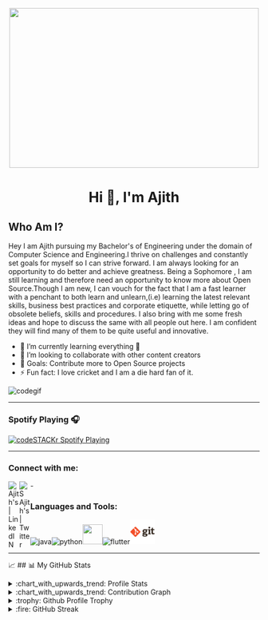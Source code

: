 <p align="center"> <img src="https://raw.githubusercontent.com/muthuannamalai12/muthuannamalai12/master/assets/hello.gif" width="500" height="320"  /> </p>
<h1 align="center">Hi 👋, I'm Ajith</h1>
<!--
**muthuannamalai12/muthuannamalai12** is a ✨ _special_ ✨ repository because its `README.md` (this file) appears on your GitHub profile.-->

<!--
Here are some ideas to get you started:-->
<!--
- 🔭 I’m currently working on ...
- 🌱 I’m currently learning ...
- 👯 I’m looking to collaborate on ...
- 🤔 I’m looking for help with ...
- 💬 Ask me about ...
- 📫 How to reach me: ...
- 😄 Pronouns: ...
- ⚡ Fun fact: ...
-->
## Who Am I?
Hey I am Ajith pursuing my Bachelor's of Engineering under the domain of Computer Science and Engineering.I thrive on challenges and constantly set goals for myself so I can strive forward. I am always looking for an opportunity to do better and achieve greatness. Being a Sophomore , I am still learning and therefore need an opportunity to know more about Open Source.Though I am new, I can vouch for the fact that I am a fast learner with a penchant to both learn and unlearn,(i.e) learning the latest relevant skills, business best practices and corporate etiquette, while letting go of obsolete beliefs, skills and procedures. I also bring with me some fresh ideas and hope to discuss the same with all people out here. I am confident they will find many of them to be quite useful and innovative.

- 🌱 I’m currently learning everything 🤣
- 👯 I’m looking to collaborate with other content creators
- 🥅  Goals: Contribute more to Open Source projects
- ⚡ Fun fact: I love cricket and I am a die hard fan of it.

<p align="centre"> <img src="https://raw.githubusercontent.com/muthuannamalai12/muthuannamalai12/master/assets/code.gif" alt="codegif" width="500" height="320" /></p>

---

### Spotify Playing 🎧

[<img src="https://now-playing-codestackr.vercel.app/api/spotify-playing" alt="codeSTACKr Spotify Playing" width="350" />](https://open.spotify.com/user/31dbzupfn4chqh5oyocz4hhkpkj4)

---

### Connect with me:


<a href="https://www.linkedin.com/in/s-ajith/">
  <img align="left" alt="Ajith's | LinkedIN" width="22px" src="https://raw.githubusercontent.com/peterthehan/peterthehan/master/assets/linkedin.svg" />
</a>
-
<a href="https://twitter.com/AjithSaravannan">
  <img align="left" alt="S Ajith's | Twitter" width="22px" src="https://raw.githubusercontent.com/peterthehan/peterthehan/master/assets/twitter.svg" />
</a>

### Languages and Tools:

<img src="https://seeklogo.com/images/J/java-logo-7F8B35BAB3-seeklogo.com.png" alt="java" width="40" height="40"><img src="https://seeklogo.com/images/P/python-logo-A32636CAA3-seeklogo.com.png" alt="python" width="40" height="40"/><img src="https://raw.githubusercontent.com/muthuannamalai12/muthuannamalai12/master/assets/c-line.svg" width="40" height="40"/><img
src="https://flutter.dev/images/catalog-widget-placeholder.png" alt="flutter" width="50" height="50"/><img src="https://github.com/devicons/devicon/blob/master/icons/git/git-original-wordmark.svg" alt="git" width="50" height="50"/>


---




📈 ## :bar_chart: My GitHub Stats

<details>
  <summary>:chart_with_upwards_trend: Profile Stats</summary>
  <br/>
  <img src="https://github-readme-stats.vercel.app/api?username=Ajithtech75&show_icons=true&theme=chartreuse-dark" alt="GitHub Stats" align="center" width="48%" />
  <img src="https://github-readme-stats.vercel.app/api/top-langs/?username=Ajithtech75&layout=compact&theme=chartreuse-dark&langs_count=6" alt="GitHub Top-Langs" align="center" width="40%" />
  <br/>
  <b>Note:</b> This is only a metric of the languages my public code on GitHub consists of and does not reflect my expertise or skill level.
</details>

<details>
   <summary>:chart_with_upwards_trend: Contribution Graph </summary>
   <br/>
   <img src="https://activity-graph.herokuapp.com/graph?username=Ajithtech75&theme=xcode" alt="Contribution Graph" align="center" />
</details>

<details>
  <summary>:trophy: Github Profile Trophy </summary>
  <br/>
  <img src="https://github-profile-trophy.vercel.app/?username=Ajithtech75&theme=nord"  alt="GitHub Profile Trophy" align="center" />
</details>
                                                                                                                                      
<details>
  <summary>:fire: GitHub Streak</summary>
  <br/>
  <img src="https://github-readme-streak-stats.herokuapp.com/?user=Ajithtech75&theme=dark&show-icons=true" alt="GitHub Streak" align="center" />
</details>
